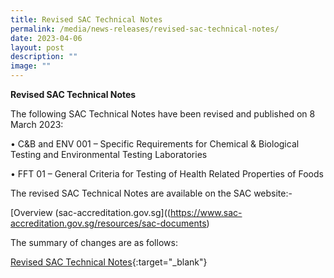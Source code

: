 ```yaml
---
title: Revised SAC Technical Notes
permalink: /media/news-releases/revised-sac-technical-notes/
date: 2023-04-06
layout: post
description: ""
image: ""
---
```

**Revised SAC Technical Notes**

The following SAC Technical Notes have been revised and published on 8 March 2023:

  •	C&amp;B and ENV 001 – Specific Requirements for Chemical &amp; Biological Testing and Environmental Testing Laboratories
  
  •	FFT 01 – General Criteria for Testing of Health Related Properties of Foods

The revised SAC Technical Notes are available on the SAC website:-

[Overview (sac-accreditation.gov.sg]((https://www.sac-accreditation.gov.sg/resources/sac-documents)

The summary of changes are as follows: 


[Revised SAC Technical Notes](/files/documents/revised-sac-technical-notes.pdf){:target="_blank"}